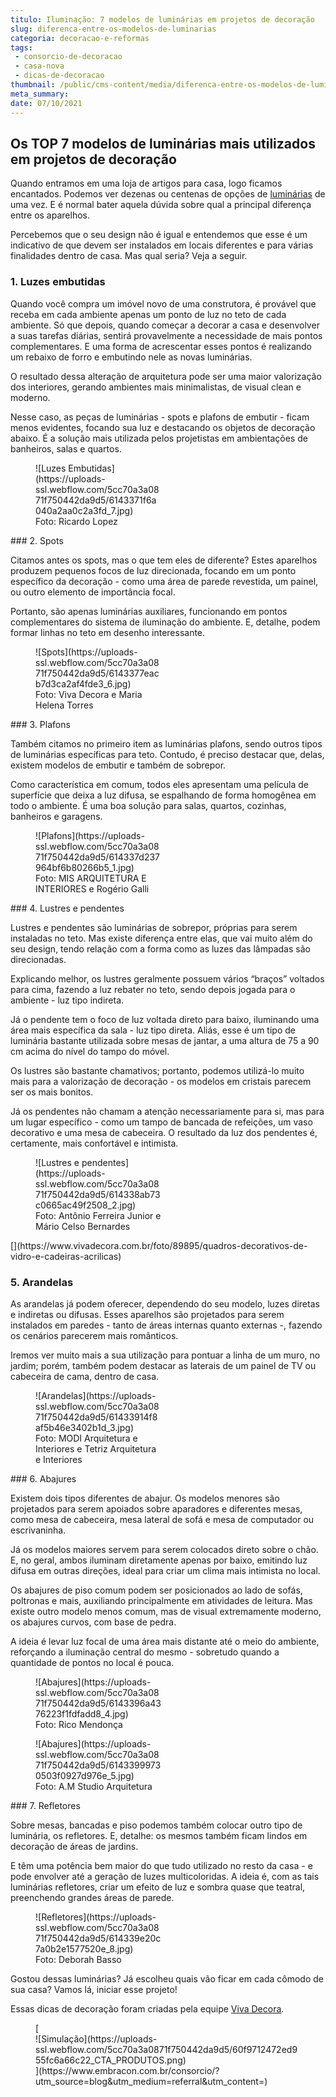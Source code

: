 ```yaml
---
titulo: Iluminação: 7 modelos de luminárias em projetos de decoração
slug: diferenca-entre-os-modelos-de-luminarias
categoria: decoracao-e-reformas
tags:
 - consorcio-de-decoracao
 - casa-nova
 - dicas-de-decoracao
thumbnail: /public/cms-content/media/diferenca-entre-os-modelos-de-luminarias.jpg
meta_summary: 
date: 07/10/2021
---
```

Os TOP 7 modelos de luminárias mais utilizados em projetos de decoração
-----------------------------------------------------------------------

Quando entramos em uma loja de artigos para casa, logo ficamos encantados. Podemos ver dezenas ou centenas de opções de [luminárias](https://www.vivadecora.com.br/produtos/luminaria-de-mesa-decorativa) de uma vez. E é normal bater aquela dúvida sobre qual a principal diferença entre os aparelhos.

Percebemos que o seu design não é igual e entendemos que esse é um indicativo de que devem ser instalados em locais diferentes e para várias finalidades dentro de casa. Mas qual seria? Veja a seguir.

### 1. Luzes embutidas

Quando você compra um imóvel novo de uma construtora, é provável que receba em cada ambiente apenas um ponto de luz no teto de cada ambiente. Só que depois, quando começar a decorar a casa e desenvolver a suas tarefas diárias, sentirá provavelmente a necessidade de mais pontos complementares. E uma forma de acrescentar esses pontos é realizando um rebaixo de forro e embutindo nele as novas luminárias.

O resultado dessa alteração de arquitetura pode ser uma maior valorização dos interiores, gerando ambientes mais minimalistas, de visual clean e moderno.

Nesse caso, as peças de luminárias - spots e plafons de embutir - ficam menos evidentes, focando sua luz e destacando os objetos de decoração abaixo. É a solução mais utilizada pelos projetistas em ambientações de banheiros, salas e quartos.

<figure class="w-richtext-figure-type-image w-richtext-align-center" style="max-width:40%"><div>![Luzes Embutidas](https://uploads-ssl.webflow.com/5cc70a3a0871f750442da9d5/6143371f6a040a2aa0c2a3fd_7.jpg)</div><figcaption>Foto: Ricardo Lopez</figcaption></figure>### 2. Spots

Citamos antes os spots, mas o que tem eles de diferente? Estes aparelhos produzem pequenos focos de luz direcionada, focando em um ponto específico da decoração - como uma área de parede revestida, um painel, ou outro elemento de importância focal.

Portanto, são apenas luminárias auxiliares, funcionando em pontos complementares do sistema de iluminação do ambiente. E, detalhe, podem formar linhas no teto em desenho interessante.

<figure class="w-richtext-figure-type-image w-richtext-align-center" style="max-width:40%"><div>![Spots](https://uploads-ssl.webflow.com/5cc70a3a0871f750442da9d5/6143377eacb7d3ca2af4fde3_6.jpg)</div><figcaption>Foto: Viva Decora e Maria Helena Torres</figcaption></figure>### 3. Plafons

Também citamos no primeiro item as luminárias plafons, sendo outros tipos de luminárias específicas para teto. Contudo, é preciso destacar que, delas, existem modelos de embutir e também de sobrepor.

Como característica em comum, todos eles apresentam uma película de superfície que deixa a luz difusa, se espalhando de forma homogênea em todo o ambiente. É uma boa solução para salas, quartos, cozinhas, banheiros e garagens.

<figure class="w-richtext-figure-type-image w-richtext-align-center" style="max-width:40%"><div>![Plafons](https://uploads-ssl.webflow.com/5cc70a3a0871f750442da9d5/614337d237964bf6b80266b5_1.jpg)</div><figcaption>Foto: MIS ARQUITETURA E INTERIORES e Rogério Galli</figcaption></figure>### 4. Lustres e pendentes

Lustres e pendentes são luminárias de sobrepor, próprias para serem instaladas no teto. Mas existe diferença entre elas, que vai muito além do seu design, tendo relação com a forma como as luzes das lâmpadas são direcionadas.

Explicando melhor, os lustres geralmente possuem vários “braços” voltados para cima, fazendo a luz rebater no teto, sendo depois jogada para o ambiente - luz tipo indireta.

Já o pendente tem o foco de luz voltada direto para baixo, iluminando uma área mais específica da sala - luz tipo direta. Aliás, esse é um tipo de luminária bastante utilizada sobre mesas de jantar, a uma altura de 75 a 90 cm acima do nível do tampo do móvel.

Os lustres são bastante chamativos; portanto, podemos utilizá-lo muito mais para a valorização de decoração - os modelos em cristais parecem ser os mais bonitos.

Já os pendentes não chamam a atenção necessariamente para si, mas para um lugar específico - como um tampo de bancada de refeições, um vaso decorativo e uma mesa de cabeceira. O resultado da luz dos pendentes é, certamente, mais confortável e intimista.

<figure class="w-richtext-figure-type-image w-richtext-align-center" style="max-width:40%"><div>![Lustres e pendentes](https://uploads-ssl.webflow.com/5cc70a3a0871f750442da9d5/614338ab73c0665ac49f2508_2.jpg)</div><figcaption>Foto: Antônio Ferreira Junior e Mário Celso Bernardes</figcaption></figure>[](https://www.vivadecora.com.br/foto/89895/quadros-decorativos-de-vidro-e-cadeiras-acrilicas)

### 5. Arandelas

As arandelas já podem oferecer, dependendo do seu modelo, luzes diretas e indiretas ou difusas. Esses aparelhos são projetados para serem instalados em paredes - tanto de áreas internas quanto externas -, fazendo os cenários parecerem mais românticos.

Iremos ver muito mais a sua utilização para pontuar a linha de um muro, no jardim; porém, também podem destacar as laterais de um painel de TV ou cabeceira de cama, dentro de casa.

<figure class="w-richtext-figure-type-image w-richtext-align-center" style="max-width:40%"><div>![Arandelas](https://uploads-ssl.webflow.com/5cc70a3a0871f750442da9d5/61433914f8af5b46e3402b1d_3.jpg)</div><figcaption>Foto: MODI Arquitetura e Interiores e Tetriz Arquitetura e Interiores</figcaption></figure>### 6. Abajures

Existem dois tipos diferentes de abajur. Os modelos menores são projetados para serem apoiados sobre aparadores e diferentes mesas, como mesa de cabeceira, mesa lateral de sofá e mesa de computador ou escrivaninha.

Já os modelos maiores servem para serem colocados direto sobre o chão. E, no geral, ambos iluminam diretamente apenas por baixo, emitindo luz difusa em outras direções, ideal para criar um clima mais intimista no local.

Os abajures de piso comum podem ser posicionados ao lado de sofás, poltronas e mais, auxiliando principalmente em atividades de leitura. Mas existe outro modelo menos comum, mas de visual extremamente moderno, os abajures curvos, com base de pedra.

A ideia é levar luz focal de uma área mais distante até o meio do ambiente, reforçando a iluminação central do mesmo - sobretudo quando a quantidade de pontos no local é pouca.

<figure class="w-richtext-figure-type-image w-richtext-align-center" style="max-width:40%"><div>![Abajures](https://uploads-ssl.webflow.com/5cc70a3a0871f750442da9d5/6143396a4376223f1fdfadd8_4.jpg)</div><figcaption>Foto: Rico Mendonça</figcaption></figure><figure class="w-richtext-figure-type-image w-richtext-align-center" style="max-width:40%"><div>![Abajures](https://uploads-ssl.webflow.com/5cc70a3a0871f750442da9d5/61433999730503f0927d976e_5.jpg)</div><figcaption>Foto: A.M Studio Arquitetura</figcaption></figure>### 7. Refletores

Sobre mesas, bancadas e piso podemos também colocar outro tipo de luminária, os refletores. E, detalhe: os mesmos também ficam lindos em decoração de áreas de jardins.

E têm uma potência bem maior do que tudo utilizado no resto da casa - e pode envolver até a geração de luzes multicoloridas. A ideia é, com as tais luminárias refletores, criar um efeito de luz e sombra quase que teatral, preenchendo grandes áreas de parede.

<figure class="w-richtext-figure-type-image w-richtext-align-center" style="max-width:40%"><div>![Refletores](https://uploads-ssl.webflow.com/5cc70a3a0871f750442da9d5/614339e20c7a0b2e1577520e_8.jpg)</div><figcaption>Foto: Deborah Basso</figcaption></figure>Gostou dessas luminárias? Já escolheu quais vão ficar em cada cômodo de sua casa? Vamos lá, iniciar esse projeto!

Essas dicas de decoração foram criadas pela equipe [Viva Decora](https://www.vivadecora.com.br/).

<figure class="w-richtext-figure-type-image w-richtext-align-center">[<div>![Simulação](https://uploads-ssl.webflow.com/5cc70a3a0871f750442da9d5/60f9712472ed955fc6a66c22_CTA_PRODUTOS.png)</div>](https://www.embracon.com.br/consorcio/?utm_source=blog&utm_medium=referral&utm_content=)</figure>
